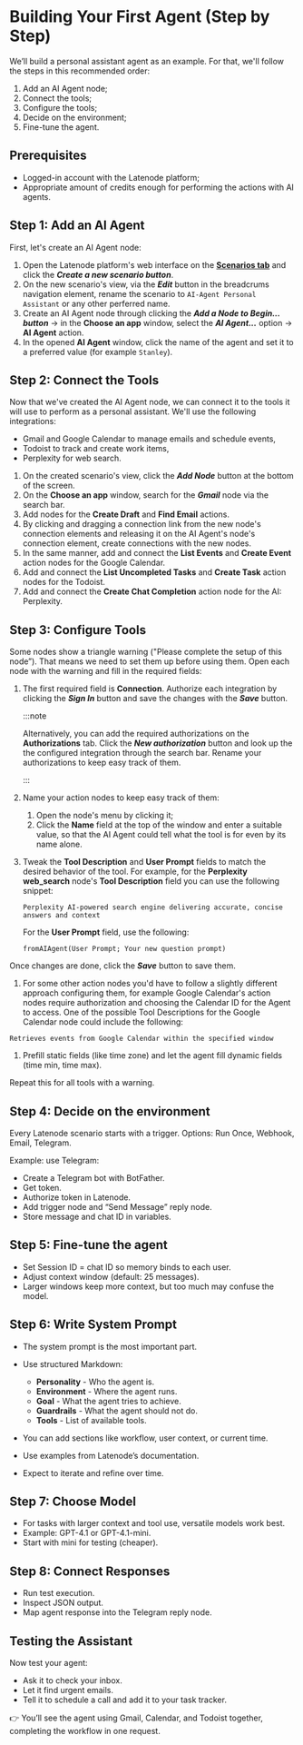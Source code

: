# Building Your First Agent (Step by Step)

We’ll build a personal assistant agent as an example. For that, we'll follow the steps in this recommended order:

1. Add an AI Agent node;
2. Connect the tools;
3. Configure the tools;
4. Decide on the environment;
5. Fine-tune the agent.

## Prerequisites

- Logged-in account with the Latenode platform;
- Appropriate amount of credits enough for performing the actions with AI agents.

## Step 1: Add an AI Agent

First, let's create an AI Agent node:

1. Open the Latenode platform's web interface on the [**Scenarios tab**](app.latenode.com/scenarios) and click the ***Create a new scenario button***.
2. On the new scenario's view, via the ***Edit*** button in the breadcrums navigation element, rename the scenario to `AI-Agent Personal Assistant` or any other perferred name.
3. Create an AI Agent node through clicking the ***Add a Node to Begin... button*** -> in the **Choose an app** window, select the ***AI Agent...*** option -> **AI Agent** action.
4. In the opened **AI Agent** window, click the name of the agent and set it to a preferred value (for example `Stanley`).

## Step 2: Connect the Tools

Now that we've created the AI Agent node, we can connect it to the tools it will use to perform as a personal assistant. We'll use the following integrations:

- Gmail and Google Calendar to manage emails and schedule events,
- Todoist to track and create work items,
- Perplexity for web search.

1. On the created scenario's view, click the ***Add Node*** button at the bottom of the screen.
2. On the **Choose an app** window, search for the ***Gmail*** node via the search bar.
3. Add nodes for the **Create Draft** and **Find Email** actions.
4. By clicking and dragging a connection link from the new node's connection elements and releasing it on the AI Agent's node's connection element, create connections with the new nodes.
5. In the same manner, add and connect the **List Events** and **Create Event** action nodes for the Google Calendar.
6. Add and connect the **List Uncompleted Tasks** and **Create Task** action nodes for the Todoist.
7. Add and connect the **Create Chat Completion** action node for the AI: Perplexity.

## Step 3: Configure Tools

Some nodes show a triangle warning ("Please complete the setup of this node”). That means we need to set them up before using them. Open each node with the warning and fill in the required fields:

1. The first required field is **Connection**. Authorize each integration by clicking the ***Sign In*** button and save the changes with the ***Save*** button.

    :::note

    Alternatively, you can add the required authorizations on the **Authorizations** tab. Click the ***New authorization*** button and look up the the configured integration through the search bar. Rename your authorizations to keep easy track of them.

    :::

1. Name your action nodes to keep easy track of them:

    1. Open the node's menu by clicking it;
    2. Click the **Name** field at the top of the window and enter a suitable value, so that the AI Agent could tell what the tool is for even by its name alone.

1. Tweak the **Tool Description** and **User Prompt** fields to match the desired behavior of the tool. For example, for the **Perplexity web_search** node's **Tool Description** field you can use the following snippet:

    ```text
    Perplexity AI-powered search engine delivering accurate, concise answers and context
    ```

    For the **User Prompt** field, use the following:

    ```text
    fromAIAgent(User Prompt; Your new question prompt)
    ```

Once changes are done, click the ***Save*** button to save them.

1. For some other action nodes you'd have to follow a slightly different approach configuring them, for example Google Calendar's action nodes require authorization and choosing the Calendar ID for the Agent to access. One of the possible Tool Descriptions for the Google Calendar node could include the following:

```text
Retrieves events from Google Calendar within the specified window
```

1. Prefill static fields (like time zone) and let the agent fill dynamic fields (time min, time max).

Repeat this for all tools with a warning.

## Step 4: Decide on the environment

Every Latenode scenario starts with a trigger. Options: Run Once, Webhook, Email, Telegram.

Example: use Telegram:

- Create a Telegram bot with BotFather.
- Get token.
- Authorize token in Latenode.
- Add trigger node and “Send Message” reply node.
- Store message and chat ID in variables.

## Step 5: Fine-tune the agent

- Set Session ID = chat ID so memory binds to each user.
- Adjust context window (default: 25 messages).
- Larger windows keep more context, but too much may confuse the model.

## Step 6: Write System Prompt

- The system prompt is the most important part.
- Use structured Markdown:

  - **Personality** - Who the agent is.
  - **Environment** - Where the agent runs.
  - **Goal** - What the agent tries to achieve.
  - **Guardrails** - What the agent should not do.
  - **Tools** - List of available tools.

- You can add sections like workflow, user context, or current time.
- Use examples from Latenode’s documentation.
- Expect to iterate and refine over time.

## Step 7: Choose Model

- For tasks with larger context and tool use, versatile models work best.
- Example: GPT-4.1 or GPT-4.1-mini.
- Start with mini for testing (cheaper).

## Step 8: Connect Responses

- Run test execution.
- Inspect JSON output.
- Map agent response into the Telegram reply node.

## Testing the Assistant

Now test your agent:

- Ask it to check your inbox.
- Let it find urgent emails.
- Tell it to schedule a call and add it to your task tracker.

👉 You’ll see the agent using Gmail, Calendar, and Todoist together, completing the workflow in one request.
